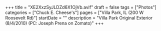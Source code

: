 +++
title = "XE2XxzSyJLDZd6X1OjVb.avif"
draft = false
tags = ["Photos"]
categories = ["Chuck E. Cheese's"]
pages = ["Villa Park, IL (200 W Roosevelt Rd)"]
startDate = ""
description = "Villa Park Original Exterior (8/4/2010) (PC: Joseph Prena on Zomato)"
+++
